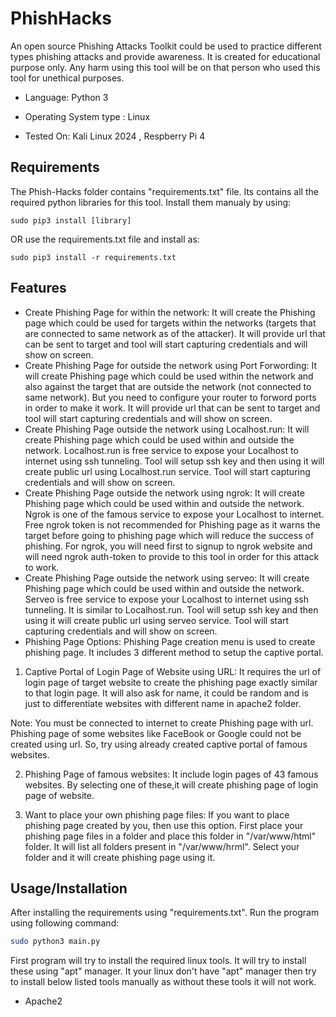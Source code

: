
# PhishHacks

An open source Phishing Attacks Toolkit could be used to practice different types phishing attacks and provide awareness. It is created for educational purpose only. Any harm using this tool will be on that person who used this tool for unethical purposes.

- Language: Python 3

- Operating System type : Linux

- Tested On: Kali Linux 2024 , Respberry Pi 4


## Requirements
The Phish-Hacks folder contains  "requirements.txt" file. Its contains all the required python libraries for this tool.
Install them manualy by using:
```
sudo pip3 install [library]
```
OR use the requirements.txt file and install as:
```
sudo pip3 install -r requirements.txt
```

## Features

- Create Phishing Page for within the network:
It will create the Phishing page which could be used for targets within the networks (targets that are connected to same network as of the attacker). It will provide url that can be sent to target and tool will start capturing credentials and will show on screen.
- Create Phishing Page for outside the network using Port Forwording:
It will create Phishing page which could be used within the network and also against the target that are outside the network (not connected to same network). But you need to configure your router to forword ports in order to make it work. It will provide url that can be sent to target and tool will start capturing credentials and will show on screen.
- Create Phishing Page outside the network using Localhost.run:
It will create Phishing page which could be used within and outside the network. Localhost.run is free service to expose your Localhost to internet using ssh tunneling. Tool will setup ssh key and then using it will create public url using Localhost.run service. Tool will start capturing credentials and will show on screen.
- Create Phishing Page outside the network using ngrok:
It will create Phishing page which could be used within and outside the network. Ngrok is one of the famous service to expose your Localhost to internet. Free ngrok token is not recommended for Phishing page as it warns the target before going to phishing page which will reduce the success of phishing. For ngrok, you will need first to signup to ngrok website and will need ngrok auth-token to provide to this tool in order for this attack to work.
- Create Phishing Page outside the network using serveo:
It will create Phishing page which could be used within and outside the network. Serveo is free service to expose your Localhost to internet using ssh tunneling. It is similar to Localhost.run.   Tool will setup ssh key and then using it will create public url using serveo service. Tool will start capturing credentials and will show on screen.
- Phishing Page Options:
Phishing Page creation menu is used to create phishing page. It includes 3 different method to setup the captive portal.
1. Captive Portal of Login Page of Website using URL:
It requires the url of login page of target website to create the phishing page exactly similar to that login page. It will also ask for name, it could be random and is just to differentiate websites with different name in apache2 folder.

Note: You must be connected to internet to create Phishing page with url. Phishing page of some websites like FaceBook or Google could not be created using url. So, try using already created captive portal of famous websites.

2. Phishing Page of famous websites:
It include login pages of 43 famous websites. By selecting one of these,it will create phishing page of login page of website.

3. Want to place your own phishing page files:
If you want to place phishing page created by you, then use this option. First place your phishing page files in a folder and place this folder in "/var/www/html" folder. It will list all folders present in "/var/www/hrml". Select your folder and it will create phishing page using it.  

## Usage/Installation

After installing the requirements using "requirements.txt". Run the program using following command:

```bash
sudo python3 main.py
```

First program will try to install the required linux tools. It will try to install these using "apt" manager. It your linux don't have "apt" manager then try to install below listed tools manually as without these tools it will not work.

- Apache2
    